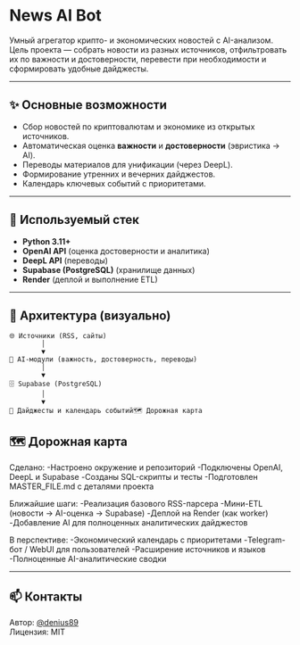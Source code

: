 # News AI Bot

Умный агрегатор крипто- и экономических новостей с AI-анализом.  
Цель проекта — собрать новости из разных источников, отфильтровать их по важности и достоверности, перевести при необходимости и сформировать удобные дайджесты.

---

## ✨ Основные возможности
- Сбор новостей по криптовалютам и экономике из открытых источников.
- Автоматическая оценка **важности** и **достоверности** (эвристика → AI).
- Переводы материалов для унификации (через DeepL).
- Формирование утренних и вечерних дайджестов.
- Календарь ключевых событий с приоритетами.

---

## 🧰 Используемый стек
- **Python 3.11+**
- **OpenAI API** (оценка достоверности и аналитика)
- **DeepL API** (переводы)
- **Supabase (PostgreSQL)** (хранилище данных)
- **Render** (деплой и выполнение ETL)

---

## 🔄 Архитектура (визуально)

```text
🌐 Источники (RSS, сайты)
        │
        ▼
🤖 AI-модули (важность, достоверность, переводы)
        │
        ▼
🗄️ Supabase (PostgreSQL)
        │
        ▼
📰 Дайджесты и календарь событий🗺 Дорожная карта
```
## 🗺 Дорожная карта
Сделано:
-Настроено окружение и репозиторий
-Подключены OpenAI, DeepL и Supabase
-Созданы SQL-скрипты и тесты
-Подготовлен MASTER_FILE.md с деталями проекта

Ближайшие шаги:
-Реализация базового RSS-парсера
-Мини-ETL (новости → AI-оценка → Supabase)
-Деплой на Render (как worker)
-Добавление AI для полноценных аналитических дайджестов

В перспективе:
-Экономический календарь с приоритетами
-Telegram-бот / WebUI для пользователей
-Расширение источников и языков
-Полноценные AI-аналитические сводки

---

## 📫 Контакты

Автор: [@denius89](https://github.com/denius89)  
Лицензия: MIT
